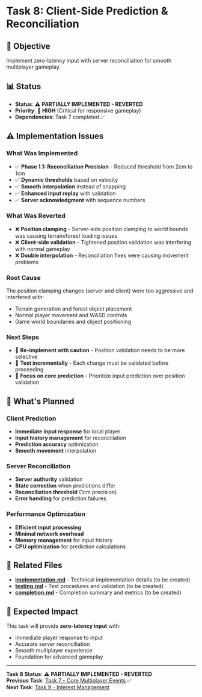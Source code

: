 # Task 8: Client-Side Prediction & Reconciliation

## 🎯 **Objective**
Implement zero-latency input with server reconciliation for smooth multiplayer gameplay.

## 📊 **Status**
- **Status**: ⚠️ **PARTIALLY IMPLEMENTED - REVERTED**
- **Priority**: 🔵 **HIGH** (Critical for responsive gameplay)
- **Dependencies**: Task 7 completed ✅

## ⚠️ **Implementation Issues**

### **What Was Implemented**
- ✅ **Phase 1.1: Reconciliation Precision** - Reduced threshold from 2cm to 1cm
- ✅ **Dynamic thresholds** based on velocity
- ✅ **Smooth interpolation** instead of snapping
- ✅ **Enhanced input replay** with validation
- ✅ **Server acknowledgment** with sequence numbers

### **What Was Reverted**
- ❌ **Position clamping** - Server-side position clamping to world bounds was causing terrain/forest loading issues
- ❌ **Client-side validation** - Tightened position validation was interfering with normal gameplay
- ❌ **Double interpolation** - Reconciliation fixes were causing movement problems

### **Root Cause**
The position clamping changes (server and client) were too aggressive and interfered with:
- Terrain generation and forest object placement
- Normal player movement and WASD controls
- Game world boundaries and object positioning

### **Next Steps**
- 🔄 **Re-implement with caution** - Position validation needs to be more selective
- 🔄 **Test incrementally** - Each change must be validated before proceeding
- 🔄 **Focus on core prediction** - Prioritize input prediction over position validation

## 🔧 **What's Planned**

### **Client Prediction**
- **Immediate input response** for local player
- **Input history management** for reconciliation
- **Prediction accuracy** optimization
- **Smooth movement** interpolation

### **Server Reconciliation**
- **Server authority** validation
- **State correction** when predictions differ
- **Reconciliation threshold** (1cm precision)
- **Error handling** for prediction failures

### **Performance Optimization**
- **Efficient input processing**
- **Minimal network overhead**
- **Memory management** for input history
- **CPU optimization** for prediction calculations

## 📁 **Related Files**

- **[implementation.md](implementation.md)** - Technical implementation details (to be created)
- **[testing.md](testing.md)** - Test procedures and validation (to be created)
- **[completion.md](completion.md)** - Completion summary and metrics (to be created)

## 🚀 **Expected Impact**

This task will provide **zero-latency input** with:
- Immediate player response to input
- Accurate server reconciliation
- Smooth multiplayer experience
- Foundation for advanced gameplay

---

**Task 8 Status**: ⚠️ **PARTIALLY IMPLEMENTED - REVERTED**  
**Previous Task**: [Task 7 - Core Multiplayer Events](../07-core-events/README.md) ✅  
**Next Task**: [Task 9 - Interest Management](../09-interest-management/README.md) 